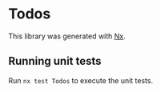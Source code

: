 # Todos

This library was generated with [Nx](https://nx.dev).

## Running unit tests

Run `nx test Todos` to execute the unit tests.
